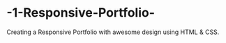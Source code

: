 # -1-Responsive-Portfolio-
Creating a Responsive Portfolio with awesome design using HTML &amp; CSS.
